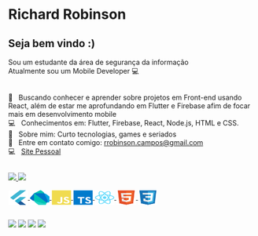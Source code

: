 
# Richard Robinson

## Seja bem vindo :)
Sou um estudante da área de segurança da informação  <br />
Atualmente sou um Mobile Developer :computer:

 <br/> :purple_heart: &nbsp; Buscando conhecer e aprender sobre projetos em Front-end usando React, além de estar me aprofundando em Flutter e Firebase afim de focar mais em desenvolvimento mobile
 <br/> :computer: &nbsp; Conhecimentos em: Flutter, Firebase, React, Node.js, HTML e CSS.
 <br/> 💬  &nbsp; Sobre mim: Curto tecnologias, games e seriados
 <br/> :email: &nbsp; Entre em contato comigo: rrobinson.campos@gmail.com
 <br/> :computer: &nbsp; [Site Pessoal](https://rrobinsoncampos.netlify.app/)

##

<div>
  <a href="https://github.com/Rizardomon">
  <img height="180em" src="https://github-readme-stats.vercel.app/api?username=Rizardomon&show_icons=true&theme=dracula&include_all_commits=true&count_private=true"/>
  <img height="180em" src="https://github-readme-stats.vercel.app/api/top-langs/?username=Rizardomon&layout=compact&langs_count=7&theme=dracula"/>
</div>
 
 <div style="display: inline_block"><br>
  <img align="center" alt="Flutter" height="30" width="40" src="https://raw.githubusercontent.com/devicons/devicon/master/icons/flutter/flutter-original.svg">
  <img align="center" alt="Dart" height="30" width="40" src="https://raw.githubusercontent.com/devicons/devicon/master/icons/dart/dart-original.svg">
  <img align="center" alt="Js" height="30" width="40" src="https://raw.githubusercontent.com/devicons/devicon/master/icons/javascript/javascript-plain.svg">
  <img align="center" alt="Ts" height="30" width="40" src="https://raw.githubusercontent.com/devicons/devicon/master/icons/typescript/typescript-plain.svg">
  <img align="center" alt="React" height="30" width="40" src="https://raw.githubusercontent.com/devicons/devicon/master/icons/react/react-original.svg">
  <img align="center" alt="HTML" height="30" width="40" src="https://raw.githubusercontent.com/devicons/devicon/master/icons/html5/html5-original.svg">
  <img align="center" alt="CSS" height="30" width="40" src="https://raw.githubusercontent.com/devicons/devicon/master/icons/css3/css3-original.svg">
</div>
 
 ##
 
 <div>
  <a href="https://www.facebook.com/Rizardomon" target="_blank"><img src="https://img.shields.io/badge/Facebook-1877F2?style=for-the-badge&logo=facebook&logoColor=white" target="_blank"></a>
  <a href="https://www.instagram.com/rizardomon/" target="_blank"><img src="https://img.shields.io/badge/-Instagram-%23E4405F?style=for-the-badge&logo=instagram&logoColor=white" target="_blank"></a>
  <a href = "mailto:rrobinson.campos@gmail.com"><img src="https://img.shields.io/badge/-Gmail-%23333?style=for-the-badge&logo=gmail&logoColor=white" target="_blank"></a>
  <a href="https://www.linkedin.com/in/richard-r-196641134/" target="_blank"><img src="https://img.shields.io/badge/-LinkedIn-%230077B5?style=for-the-badge&logo=linkedin&logoColor=white" target="_blank"></a> 
  
</div>
